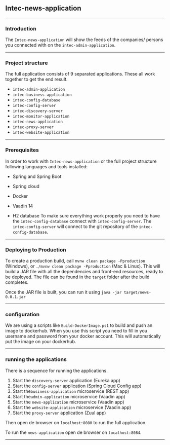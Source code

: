 ## Intec-news-application
***
### Introduction
The `Intec-news-application` will show the feeds of the companies/ persons you connected with on the `intec-admin-application`.
***
### Project structure
The full application consists of 9 separated applications. These all work together to get the end result.
- `intec-admin-application`
- `intec-business-application`
- `intec-config-database`
- `intec-config-server`
- `intec-discovery-server`
- `intec-monitor-application`
- `intec-news-application`
- `intec-proxy-server`
- `intec-website-application`
***
### Prerequisites
In order to work with `Intec-news-application` or the full project structure following languages and tools installed:
- Spring and Spring Boot
- Spring cloud
- Docker
- Vaadin 14

- H2 database
To make sure everything work properly you need to have the `intec-config-database` connect with `intec-config-server`. 
The `intec-config-server` will connect to the git repository of the `intec-config-database`.

***
### Deploying to Production
To create a production build, call `mvnw clean package -Pproduction` (Windows), or 
`./mvnw clean package -Pproduction` (Mac & Linux). This will build a JAR file with all the dependencies and 
front-end resources, ready to be deployed. The file can be found in the `target` folder after the build completes.

Once the JAR file is built, you can run it using `java -jar target/news-0.0.1.jar`
***
### configuration
We are using a scripts like `Build-DockerImage.ps1` to build and push an image to dockerhub. When you use this 
script you need to fill in you username and password from your docker account. This will automatically put the 
image on your dockerhub.
***
### running the applications
There is a sequence for running the applications.
1) Start the `discovery-server` application (Eureka app)
2) Start the `config-server` application (Spring Cloud Config app)
3) Start the`business-application` microservice (REST app)
4) Start the`admin-application` microservice (Vaadin app)
5) Start the `news-application` microservice (Vaadin app)
6) Start the `website-application` microservice (Vaadin app)
7) Start the `proxy-server` application (Zuul app)

Then open de browser on `localhost:8080` to run the full application. 

To run the `news-application` open de browser on `localhost:8084`.
***
